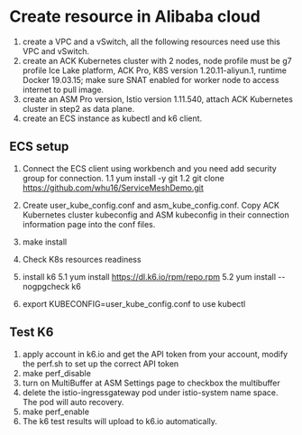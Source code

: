 # Create resource in Alibaba cloud
  1. create a VPC and a vSwitch, all the following resources need use this VPC and vSwitch.
  2. create an ACK Kubernetes cluster with 2 nodes, node profile must be g7 profile Ice Lake platform, ACK Pro, K8S version 1.20.11-aliyun.1, runtime Docker 19.03.15; make sure SNAT enabled for worker node to access internet to pull image. 
  3. create an ASM Pro version, Istio version 1.11.540, attach ACK Kubernetes cluster in step2 as data plane.  
  4. create an ECS instance as kubectl and k6 client.

## ECS setup
1. Connect the ECS client using workbench and you need add security group for connection. 
      1.1 yum install -y git
      1.2 git clone https://github.com/whu16/ServiceMeshDemo.git
2. Create user_kube_config.conf and asm_kube_config.conf. Copy ACK Kubernetes cluster kubeconfig and ASM kubeconfig in their connection information page into the conf files.
3. make install
4. Check K8s resources readiness
5. install k6
      5.1 yum install https://dl.k6.io/rpm/repo.rpm
      5.2 yum install --nogpgcheck k6

6. export KUBECONFIG=user_kube_config.conf to use kubectl

## Test K6
1.  apply account in k6.io and get the API token from your account, modify the perf.sh to set up the correct API token
4.  make perf_disable
5.  turn on MultiBuffer at ASM Settings page to checkbox the multibuffer
4.  delete the istio-ingressgateway pod under istio-system name space. The pod will auto recovery.
5.  make perf_enable
6.  The k6 test results will upload to k6.io automatically. 